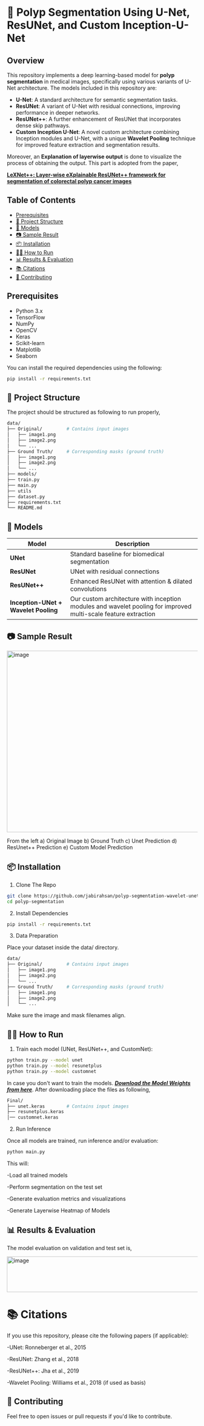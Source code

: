 # 🧠 Polyp Segmentation Using U-Net, ResUNet, and Custom Inception-U-Net

## Overview

This repository implements a deep learning-based model for **polyp segmentation** in medical images, specifically using various variants of U-Net architecture. The models included in this repository are:

- **U-Net**: A standard architecture for semantic segmentation tasks.
- **ResUNet**: A variant of U-Net with residual connections, improving performance in deeper networks.
- **ResUNet++**: A further enhancement of ResUNet that incorporates dense skip pathways.
- **Custom Inception U-Net**: A novel custom architecture combining Inception modules and U-Net, with a unique **Wavelet Pooling** technique for improved feature extraction and segmentation results.

Moreover, an **Explanation of layerwise output** is done to visualize the process of obtaining the output. This part is adopted from the paper,

[**LeXNet++: Layer-wise eXplainable ResUNet++ framework for segmentation of colorectal polyp cancer images**](https://link.springer.com/article/10.1007/s00521-024-10441-6)


## Table of Contents

- [Prerequisites](#prerequisites)
- [📁 Project Structure](#-project-structure)
- [🚀 Models](#-models)
- [📷 Sample Result](#-sample-result)
- [📦 Installation](#-installation)
- [🏃‍♂️ How to Run](#-how-to-run)
- [📊 Results & Evaluation](#-results--evaluation)
- [📚 Citations](#-citations)
- [🤝 Contributing](#-contributing)


## Prerequisites

- Python 3.x
- TensorFlow
- NumPy
- OpenCV
- Keras
- Scikit-learn
- Matplotlib
- Seaborn

You can install the required dependencies using the following:

```bash
pip install -r requirements.txt
```

## 📁 Project Structure

The project should be structured as following to run properly,

```bash
data/                
├── Original/         # Contains input images
│   ├── image1.png
│   ├── image2.png
│   └── ...
├── Ground Truth/     # Corresponding masks (ground truth)
│   ├── image1.png
│   ├── image2.png
│   └── ...
├── models/                 
├── train.py               
├── main.py                 
├── utils
├── dataset.py                 
├── requirements.txt        
└── README.md               
```


## 🚀 Models

| Model                                | Description                                                                                                    |
| ------------------------------------ | -------------------------------------------------------------------------------------------------------------- |
| **UNet**                             | Standard baseline for biomedical segmentation                                                                  |
| **ResUNet**                          | UNet with residual connections                                                                                 |
| **ResUNet++**                        | Enhanced ResUNet with attention & dilated convolutions                                                         |
| **Inception-UNet + Wavelet Pooling** | Our custom architecture with inception modules and wavelet pooling for improved multi-scale feature extraction |


## 📷 Sample Result

<img width="604" height="479" alt="image" src="https://github.com/user-attachments/assets/39516714-a430-4a6b-b931-bd7c703f4177" />


From the left a) Original Image  b) Ground Truth  c) Unet Prediction  d) ResUnet++ Prediction   e) Custom Model Prediction


## 📦 Installation

1. Clone The Repo
```bash
git clone https://github.com/jabirahsan/polyp-segmentation-wavelet-unet.git
cd polyp-segmentation
```

2. Install Dependencies
```bash
pip install -r requirements.txt
```

3. Data Preparation

Place your dataset inside the data/ directory.
```bash
data/
├── Original/         # Contains input images
│   ├── image1.png
│   ├── image2.png
│   └── ...
├── Ground Truth/     # Corresponding masks (ground truth)
│   ├── image1.png
│   ├── image2.png
│   └── ...

```
Make sure the image and mask filenames align.

## 🏃‍♂️ How to Run

1. Train each model (UNet, ResUNet++, and CustomNet):

```bash
python train.py --model unet
python train.py --model resunetplus
python train.py --model customnet

```

In case you don't want to train the models. [***Download the Model Weights from here***](https://drive.google.com/drive/folders/1kMuCQCwtqTzJFuFzgRX6_zSYTMNLYn2F?usp=sharing). After downloading place the files as following,
```bash
Final/
├── unet.keras        # Contains input images
├── resunetplus.keras
│── customnet.keras

```
2. Run Inference

Once all models are trained, run inference and/or evaluation:

```bash
python main.py
```
This will:

-Load all trained models

-Perform segmentation on the test set

-Generate evaluation metrics and visualizations

-Generate Layerwise Heatmap of Models

## 📊 Results & Evaluation

The model evaluation on validation and test set is,

<img width="695" height="94" alt="image" src="https://github.com/user-attachments/assets/0debab99-0ab1-43fb-89a4-5964a1f04799" />



# 📚 Citations

If you use this repository, please cite the following papers (if applicable):

-UNet: Ronneberger et al., 2015

-ResUNet: Zhang et al., 2018

-ResUNet++: Jha et al., 2019

-Wavelet Pooling: Williams et al., 2018 (if used as basis)


## 🤝 Contributing
Feel free to open issues or pull requests if you'd like to contribute.










    








